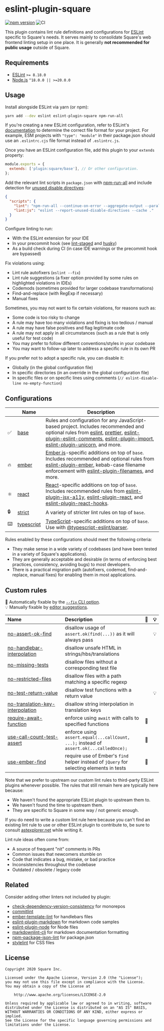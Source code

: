 # eslint-plugin-square

[![npm version](https://badge.fury.io/js/eslint-plugin-square.svg)](https://badge.fury.io/js/eslint-plugin-square)
![CI](https://github.com/square/eslint-plugin-square/workflows/CI/badge.svg)

This plugin contains lint rule definitions and configurations for [ESLint](http://eslint.org) specific to Square's needs. It serves mainly to consolidate Square's web frontend linting setup in one place. It is generally **not recommended for public usage** outside of Square.

## Requirements

- [ESLint](https://eslint.org/) `>= 8.18.0`
- [Node.js](https://nodejs.org/) `^18.0.0 || >=20.0.0`

## Usage

Install alongside ESLint via yarn (or npm):

```sh
yarn add --dev eslint eslint-plugin-square npm-run-all
```

If you're creating a new ESLint configuration, refer to ESLint's [documentation](https://eslint.org/docs/latest/use/configure/configuration-files) to determine the correct file format for your project. For example, ESM projects with `"type": "module"` in their package.json should use an `.eslintrc.cjs` file format instead of `.eslintrc.js`.

Once you have an ESLint configuration file, add this plugin to your `extends` property:

```js
module.exports = {
  extends: ['plugin:square/base'], // Or other configuration.
};
```

Add the relevant lint scripts in `package.json` with [npm-run-all](https://github.com/mysticatea/npm-run-all) and include detection for [unused disable directives](https://eslint.org/docs/latest/user-guide/command-line-interface#--report-unused-disable-directives):

```json
{
  "scripts": {
    "lint": "npm-run-all --continue-on-error --aggregate-output --parallel lint:*",
    "lint:js": "eslint --report-unused-disable-directives --cache ."
  }
}
```

Configure linting to run:

- With the ESLint extension for your IDE
- In your precommit hook (see [lint-staged](https://github.com/okonet/lint-staged) and [husky](https://github.com/typicode/husky))
- As a build check during CI (in case IDE warnings or the precommit hook are bypassed)

Fix violations using:

- Lint rule autofixers (`eslint --fix`)
- Lint rule suggestions (a fixer option provided by some rules on highlighted violations in IDEs)
- Codemods (sometimes provided for larger codebase transformations)
- Find-and-replace (with RegExp if necessary)
- Manual fixes

Sometimes, you may not want to fix certain violations, for reasons such as:

- Some code is too risky to change
- A rule may have too many violations and fixing is too tedious / manual
- A rule may have false positives and flag legitimate code
- A rule may not apply in all circumstances (such as a rule that is only useful for test code)
- You may prefer to follow different conventions/styles in your codebase
- You may want to follow-up later to address a specific rule in its own PR

If you prefer not to adopt a specific rule, you can disable it:

- Globally (in the global configuration file)
- In specific directories (in an override in the global configuration file)
- In specific files or on specific lines using comments (`// eslint-disable-line no-empty-function`)

## Configurations

|     | Name | Description |
| --- | --- | --- |
| ✅ | [base](lib/config/base.js) | Rules and configuration for any JavaScript-based project. Includes recommended and optional rules from [eslint], [prettier], [eslint-plugin-eslint-comments], [eslint-plugin-import], [eslint-plugin-unicorn], and more. |
| 🔥 | [ember](lib/config/ember.js) | [Ember.js](https://www.emberjs.com/)-specific additions on top of `base`. Includes recommended and optional rules from [eslint-plugin-ember], kebab-case filename enforcement with [eslint-plugin-filenames], and more. |
| ⚛️ | [react](lib/config/react.js) | [React](https://reactjs.org/)-specific additions on top of `base`. Includes recommended rules from [eslint-plugin-jsx-a11y], [eslint-plugin-react], and [eslint-plugin-react-hooks]. |
| 🔒 | [strict](lib/config/strict.js) | A variety of stricter lint rules on top of `base`. |
| ⌨️ | [typescript](lib/config/typescript.js) | [TypeScript](https://www.typescriptlang.org/)-specific additions on top of `base`. Use with [@typescript-eslint/parser]. |

Rules enabled by these configurations should meet the following criteria:

- They make sense in a wide variety of codebases (and have been tested in a variety of Square's applications).
- They are generally acceptable and desirable (in terms of enforcing best practices, consistency, avoiding bugs) to most developers.
- There is a practical migration path (autofixers, codemod, find-and-replace, manual fixes) for enabling them in most applications.

## Custom rules

<!-- begin auto-generated rules list -->

🔧 Automatically fixable by the [`--fix` CLI option](https://eslint.org/docs/user-guide/command-line-interface#--fix).\
💡 Manually fixable by [editor suggestions](https://eslint.org/docs/developer-guide/working-with-rules#providing-suggestions).

| Name                                                                               | Description                                                                              | 🔧 | 💡 |
| :--------------------------------------------------------------------------------- | :--------------------------------------------------------------------------------------- | :- | :- |
| [no-assert-ok-find](docs/rules/no-assert-ok-find.md)                               | disallow usage of `assert.ok(find(...))` as it will always pass                          |    | 💡 |
| [no-handlebar-interpolation](docs/rules/no-handlebar-interpolation.md)             | disallow unsafe HTML in strings/hbs/translations                                         |    |    |
| [no-missing-tests](docs/rules/no-missing-tests.md)                                 | disallow files without a corresponding test file                                         |    |    |
| [no-restricted-files](docs/rules/no-restricted-files.md)                           | disallow files with a path matching a specific regexp                                    |    |    |
| [no-test-return-value](docs/rules/no-test-return-value.md)                         | disallow test functions with a return value                                              |    | 💡 |
| [no-translation-key-interpolation](docs/rules/no-translation-key-interpolation.md) | disallow string interpolation in translation keys                                        |    |    |
| [require-await-function](docs/rules/require-await-function.md)                     | enforce using `await` with calls to specified functions                                  | 🔧 |    |
| [use-call-count-test-assert](docs/rules/use-call-count-test-assert.md)             | enforce using `assert.equal(...callCount, ...);` instead of `assert.ok(...calledOnce);`  | 🔧 |    |
| [use-ember-find](docs/rules/use-ember-find.md)                                     | require use of Ember's `find` helper instead of `jQuery` for selecting elements in tests | 🔧 |    |

<!-- end auto-generated rules list -->

Note that we prefer to upstream our custom lint rules to third-party ESLint plugins whenever possible. The rules that still remain here are typically here because:

- We haven't found the appropriate ESLint plugin to upstream them to.
- We haven't found the time to upstream them.
- They are specific to Square in some way / not generic enough.

If you do need to write a custom lint rule here because you can't find an existing lint rule to use or other ESLint plugin to contribute to, be sure to consult [astexplorer.net](https://astexplorer.net/) while writing it.

Lint rule ideas often come from:

- A source of frequent "nit" comments in PRs
- Common issues that newcomers stumble on
- Code that indicates a bug, mistake, or bad practice
- Inconsistencies throughout the codebase
- Outdated / obsolete / legacy code

[eslint]: https://eslint.org/
[eslint-plugin-ember]: https://github.com/ember-cli/eslint-plugin-ember
[eslint-plugin-eslint-comments]: https://github.com/mysticatea/eslint-plugin-eslint-comments
[eslint-plugin-filenames]: https://github.com/selaux/eslint-plugin-filenames
[eslint-plugin-import]: https://github.com/benmosher/eslint-plugin-import
[eslint-plugin-jsx-a11y]: https://github.com/jsx-eslint/eslint-plugin-jsx-a11y
[eslint-plugin-react]: https://github.com/jsx-eslint/eslint-plugin-react
[eslint-plugin-react-hooks]: https://github.com/facebook/react/tree/main/packages/eslint-plugin-react-hooks
[eslint-plugin-unicorn]: https://github.com/sindresorhus/eslint-plugin-unicorn
[prettier]: https://prettier.io/
[@typescript-eslint/parser]: https://github.com/typescript-eslint/typescript-eslint/tree/main/packages/parser

## Related

Consider adding other linters not included by plugin:

- [check-dependency-version-consistency](https://github.com/bmish/check-dependency-version-consistency) for monorepos
- [commitlint](https://github.com/conventional-changelog/commitlint)
- [ember-template-lint](https://github.com/ember-template-lint/ember-template-lint) for handlebars files
- [eslint-plugin-markdown](https://github.com/eslint/eslint-plugin-markdown) for markdown code samples
- [eslint-plugin-node](https://github.com/mysticatea/eslint-plugin-node) for Node files
- [markdownlint-cli](https://github.com/igorshubovych/markdownlint-cli) for markdown documentation formatting
- [npm-package-json-lint](https://github.com/tclindner/npm-package-json-lint) for package.json
- [stylelint](https://github.com/stylelint/stylelint) for CSS files

## License

```plaintext
Copyright 2020 Square Inc.

Licensed under the Apache License, Version 2.0 (the "License");
you may not use this file except in compliance with the License.
You may obtain a copy of the License at

    http://www.apache.org/licenses/LICENSE-2.0

Unless required by applicable law or agreed to in writing, software
distributed under the License is distributed on an "AS IS" BASIS,
WITHOUT WARRANTIES OR CONDITIONS OF ANY KIND, either express or implied.
See the License for the specific language governing permissions and
limitations under the License.
```
